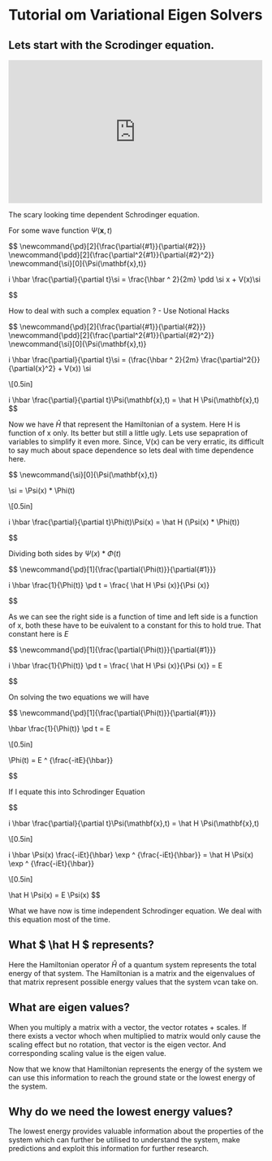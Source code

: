 # Tutorial om Variational Eigen Solvers

## Lets start with the Scrodinger equation.

<iframe width="500" height="281"
 src="https://www.getyarn.io/yarn-clip/eddce405-0154-4b32-9b2f-d2dabc776104/embed?autoplay=false"
 frameborder="0"></iframe>

The scary looking time dependent Schrodinger equation.

For some wave function $\Psi(\mathbf{x},t)$

$$ 
\newcommand{\pd}[2]{\frac{\partial{#1}}{\partial{#2}}}
\newcommand{\pdd}[2]{\frac{\partial^2{#1}}{\partial{#2}^2}}
\newcommand{\si}[0]{\Psi(\mathbf{x},t)}

i \hbar \frac{\partial}{\partial t}\si = \frac{\hbar ^ 2}{2m}  \pdd \si x  + V(x)\si

$$

How to deal with such a complex equation ? - Use Notional Hacks

$$
\newcommand{\pd}[2]{\frac{\partial{#1}}{\partial{#2}}}
\newcommand{\pdd}[2]{\frac{\partial^2{#1}}{\partial{#2}^2}}
\newcommand{\si}[0]{\Psi(\mathbf{x},t)}



i \hbar \frac{\partial}{\partial t}\si = (\frac{\hbar ^ 2}{2m} \frac{\partial^2{}}{\partial{x}^2} +  V(x)) \si

\\[0.5in]

i \hbar \frac{\partial}{\partial t}\Psi(\mathbf{x},t) = \hat H \Psi(\mathbf{x},t)
$$

Now we have $\hat H$ that represent the Hamiltonian of a system. Here H is function of x only.
Its better but still a little ugly. Lets use sepapration of variables to simplify it even more.
Since, V(x) can be very erratic, its difficult to say much about space dependence so lets deal with time dependence here.

$$
\newcommand{\si}[0]{\Psi(\mathbf{x},t)} 

\si = \Psi(x) * \Phi(t)

\\[0.5in]

i \hbar \frac{\partial}{\partial t}\Phi(t)\Psi(x) = \hat H (\Psi(x) * \Phi(t))

$$

Dividing both sides by $\Psi(x) * \Phi(t)$

$$
\newcommand{\pd}[1]{\frac{\partial{\Phi(t)}}{\partial{#1}}}

i \hbar \frac{1}{\Phi(t)} \pd t = \frac{ \hat H \Psi (x)}{\Psi (x)}

$$

As we can see the right side is a function of time and left side is a function of x, both these have to be euivalent to a constant for this to hold true. That constant here is $E$

$$
\newcommand{\pd}[1]{\frac{\partial{\Phi(t)}}{\partial{#1}}}

i \hbar \frac{1}{\Phi(t)} \pd t = \frac{ \hat H \Psi (x)}{\Psi (x)} = E

$$

On solving the two equations we will have 

$$ 
\newcommand{\pd}[1]{\frac{\partial{\Phi(t)}}{\partial{#1}}}

\hbar \frac{1}{\Phi(t)} \pd t = E

\\[0.5in]

\Phi(t) = E ^ {\frac{-itE}{\hbar}}

$$

If I equate this into Schrodinger Equation

$$

i \hbar \frac{\partial}{\partial t}\Psi(\mathbf{x},t) = \hat H \Psi(\mathbf{x},t)

\\[0.5in]

i \hbar \Psi(x) \frac{-iEt}{\hbar} \exp ^ {\frac{-iEt}{\hbar}}  = \hat H \Psi(x) \exp ^ {\frac{-iEt}{\hbar}}

\\[0.5in]

\hat H \Psi(x) = E \Psi(x)
$$

What we have now is time independent Schrodinger equation. We deal with this equation most of the time.

## What $ \hat H $ represents?

Here the Hamiltonian operator  $\hat H$ of a quantum system represents the total energy of that system. The Hamiltonian is a matrix and the eigenvalues of that matrix represent possible energy values that the system vcan take on.

## What are eigen values?

When you multiply a matrix with a vector, the vector rotates + scales. If there exists a vector whoch when multiplied to matrix would only cause the scaling effect but no rotation, that vector is the eigen vector. And corresponding scaling value is the eigen value.

Now that we know that Hamiltonian represents the energy of the system we can use this information to reach the ground state or the lowest energy of the system. 

## Why do we need the lowest energy values?

The lowest energy provides valuable information about the properties of the system which can further be utilised to understand the system, make predictions and exploit this information for further research.
